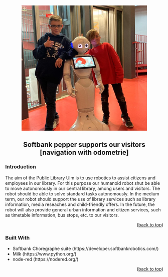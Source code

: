 <div id="top"></div>
<br />
<div align="center">
  <img src="images/1.JPG" alt="Logo" width="400" height="400">
</div>
 
<div align="left"> 
  <h2 align="center">Softbank pepper supports our visitors <br> [navigation with odometrie]</h2>
  
  <!-- ABOUT THE PROJECT -->
  <h3>Introduction</h3>

  The aim of the Public Library Ulm is to use robotics to assist citizens and employees in our library.
  For this purpose our humanoid robot shut be able to move autonomously in our central library, among users and visitors. 
  The robot should be able to solve standard tasks autonomously.
  In the medium term, our robot should support the use of library services such as library information, media reseaches and child-friendly offers. 
  In the future, the robot will also provide general urban information and citizen services, such as timetable information, bus stops, etc. to our visitors.
  
  <p align="right">(<a href="#top">back to top</a>)</p>

  <h3>Built With</h3>
  <ul>
  <li>Softbank Choregraphe suite (https://developer.softbankrobotics.com/)</li>
  <li>Milk (https://www.python.org/)</li> 
  <li>node-red (https://nodered.org/)</li>

  </ul> 

  
  
  
<p align="right">(<a href="#top">back to top</a>)</p>
   
  
</div>

